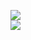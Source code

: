 [![](https://img.shields.io/badge/Made%20With-Github%20Spray-lightgrey.svg?style=for-the-badge&logo=github)](https://github.com/Annihil/github-spray#4897)  
[![](https://i.imgur.com/2DrTn0Z.gif)](https://github.com/Annihil/github-spray)